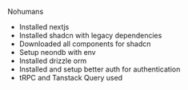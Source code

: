 Nohumans

- Installed nextjs
- Installed shadcn with legacy dependencies
- Downloaded all components for shadcn
- Setup neondb with env
- Installed drizzle orm
- Installed and setup better auth for authentication
- tRPC and Tanstack Query used


